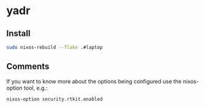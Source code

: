 # yadr

## Install

```sh
sudo nixos-rebuild --flake .#laptop
```

## Comments

If you want to know more about the options being configured use the nixos-option tool, e.g.:
```sh
nixos-option security.rtkit.enabled
```

